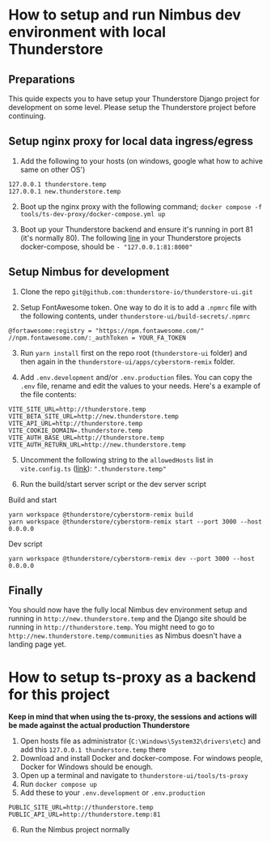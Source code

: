 # How to setup and run Nimbus dev environment with local Thunderstore

## Preparations
This quide expects you to have setup your Thunderstore Django project for development on some level. Please setup the Thunderstore project before continuing.

## Setup nginx proxy for local data ingress/egress
1. Add the following to your hosts (on windows, google what how to achive same on other OS')
```
127.0.0.1 thunderstore.temp
127.0.0.1 new.thunderstore.temp
```

2. Boot up the nginx proxy with the following command; `docker compose -f tools/ts-dev-proxy/docker-compose.yml up`

3. Boot up your Thunderstore backend and ensure it's running in port 81 (it's normally 80). The following [line](https://github.com/thunderstore-io/Thunderstore/blob/f06b9b438ea6e990881e60339d34bde1a480d073/docker-compose.yml#L123) in your Thunderstore projects docker-compose, should be `- "127.0.0.1:81:8000"`

## Setup Nimbus for development

1. Clone the repo `git@github.com:thunderstore-io/thunderstore-ui.git`

2. Setup FontAwesome token. One way to do it is to add a `.npmrc` file with the following contents, under `thunderstore-ui/build-secrets/.npmrc`
```
@fortawesome:registry = "https://npm.fontawesome.com/"
//npm.fontawesome.com/:_authToken = YOUR_FA_TOKEN
```

3. Run `yarn install` first on the repo root (`thunderstore-ui` folder) and then again in the `thunderstore-ui/apps/cyberstorm-remix` folder.

4. Add `.env.development` and/or `.env.production` files. You can copy the `.env` file, rename and edit the values to your needs. Here's a example of the file contents:
```
VITE_SITE_URL=http://thunderstore.temp
VITE_BETA_SITE_URL=http://new.thunderstore.temp
VITE_API_URL=http://thunderstore.temp
VITE_COOKIE_DOMAIN=.thunderstore.temp
VITE_AUTH_BASE_URL=http://thunderstore.temp
VITE_AUTH_RETURN_URL=http://new.thunderstore.temp
```

5. Uncomment the following string to the `allowedHosts` list in `vite.config.ts` ([link](https://github.com/thunderstore-io/thunderstore-ui/blob/f69ca05f2fe51320768aa4b934d17e40060192b5/apps/cyberstorm-remix/vite.config.ts#L13-L17)): `".thunderstore.temp"`

6. Run the build/start server script or the dev server script

Build and start
```
yarn workspace @thunderstore/cyberstorm-remix build
yarn workspace @thunderstore/cyberstorm-remix start --port 3000 --host 0.0.0.0
```

Dev script
```
yarn workspace @thunderstore/cyberstorm-remix dev --port 3000 --host 0.0.0.0
```

## Finally
You should now have the fully local Nimbus dev environment setup and running in `http://new.thunderstore.temp` and the Django site should be running in `http://thunderstore.temp`. You might need to go to `http://new.thunderstore.temp/communities` as Nimbus doesn't have a landing page yet.

# How to setup ts-proxy as a backend for this project
**Keep in mind that when using the ts-proxy, the sessions and actions will be made against the actual production Thunderstore**

1. Open hosts file as administrator (`C:\Windows\System32\drivers\etc`) and add this `127.0.0.1 thunderstore.temp` there
2. Download and install Docker and docker-compose. For windows people, Docker for Windows should be enough.
3. Open up a terminal and navigate to `thunderstore-ui/tools/ts-proxy`
4. Run `docker compose up`
5. Add these to your `.env.development` or `.env.production`
```
PUBLIC_SITE_URL=http://thunderstore.temp
PUBLIC_API_URL=http://thunderstore.temp:81
```
6. Run the Nimbus project normally
